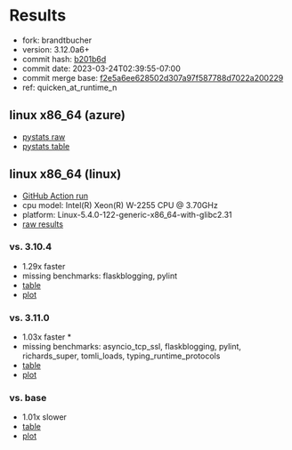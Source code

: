 # Results

- fork: brandtbucher
- version: 3.12.0a6+
- commit hash: [b201b6d](https://github.com/brandtbucher/cpython/commit/b201b6d)
- commit date: 2023-03-24T02:39:55-07:00
- commit merge base: [f2e5a6ee628502d307a97f587788d7022a200229](https://github.com/brandtbucher/cpython/commit/f2e5a6ee628502d307a97f587788d7022a200229)
- ref: quicken_at_runtime_n

## linux x86_64 (azure)

- [pystats raw](bm-20230324-azure-x86_64-brandtbucher-quicken_at_runtime_n-3.12.0a6%2B-b201b6d-pystats.json)
- [pystats table](bm-20230324-azure-x86_64-brandtbucher-quicken_at_runtime_n-3.12.0a6%2B-b201b6d-pystats.md)

## linux x86_64 (linux)

- [GitHub Action run](https://github.com/faster-cpython/benchmarking/actions/runs/4516271878)
- cpu model: Intel(R) Xeon(R) W-2255 CPU @ 3.70GHz
- platform: Linux-5.4.0-122-generic-x86_64-with-glibc2.31
- [raw results](bm-20230324-linux-x86_64-brandtbucher-quicken_at_runtime_n-3.12.0a6%2B-b201b6d.json)

### vs. 3.10.4

- 1.29x faster
- missing benchmarks: flaskblogging, pylint
- [table](bm-20230324-linux-x86_64-brandtbucher-quicken_at_runtime_n-3.12.0a6%2B-b201b6d-vs-3.10.4.md)
- [plot](bm-20230324-linux-x86_64-brandtbucher-quicken_at_runtime_n-3.12.0a6%2B-b201b6d-vs-3.10.4.png)

### vs. 3.11.0

- 1.03x faster \*
- missing benchmarks: asyncio_tcp_ssl, flaskblogging, pylint, richards_super, tomli_loads, typing_runtime_protocols
- [table](bm-20230324-linux-x86_64-brandtbucher-quicken_at_runtime_n-3.12.0a6%2B-b201b6d-vs-3.11.0.md)
- [plot](bm-20230324-linux-x86_64-brandtbucher-quicken_at_runtime_n-3.12.0a6%2B-b201b6d-vs-3.11.0.png)

### vs. base

- 1.01x slower
- [table](bm-20230324-linux-x86_64-brandtbucher-quicken_at_runtime_n-3.12.0a6%2B-b201b6d-vs-base.md)
- [plot](bm-20230324-linux-x86_64-brandtbucher-quicken_at_runtime_n-3.12.0a6%2B-b201b6d-vs-base.png)

